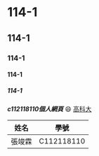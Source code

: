 # 114-1
## 114-1
### 114-1
#### 114-1
##### 114-1
***c112118110個人網頁***
😄 [高科大](https://www.nkust.edu.tw/)

|  姓名   | 學號  |
|  ----  | ----  |
| 張竣霖  | C112118110 |
